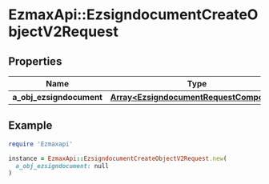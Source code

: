 # EzmaxApi::EzsigndocumentCreateObjectV2Request

## Properties

| Name | Type | Description | Notes |
| ---- | ---- | ----------- | ----- |
| **a_obj_ezsigndocument** | [**Array&lt;EzsigndocumentRequestCompound&gt;**](EzsigndocumentRequestCompound.md) |  |  |

## Example

```ruby
require 'Ezmaxapi'

instance = EzmaxApi::EzsigndocumentCreateObjectV2Request.new(
  a_obj_ezsigndocument: null
)
```

